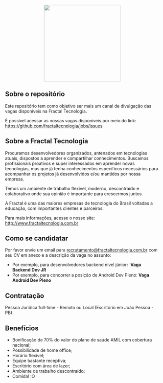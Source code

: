 <p align="center"><img src="http://fractaltecnologia.com.br/wp-content/uploads/2017/08/logo.png" height="250px"/></p>

## Sobre o repositório

Este repositório tem como objetivo ser mais um canal de divulgação das vagas disponíveis na Fractal Tecnologia. 

É possível acessar as nossas vagas disponíveis por meio do link:
https://github.com/fractaltecnologia/jobs/issues


## Sobre a Fractal Tecnologia
Procuramos desenvolvedores organizados, antenados em tecnologias atuais, dispostos a aprender e compartilhar conhecimentos. Buscamos profissionais proativos e super interessados em aprender novas tecnologias, mas que já tenha conhecimentos específicos necessários para acompanhar os projetos já desenvolvidos e/ou mantidos por nossa empresa.

Temos um ambiente de trabalho flexível, moderno, descontraído e colaborativo onde sua opinião é importante para crescermos juntos.

A Fractal é uma das maiores empresas de tecnologia do Brasil voltadas a educação, com importantes clientes e parceiros. 

Para mais informações, acesse o nosso site:
http://www.fractaltecnologia.com.br

## Como se candidatar

Por favor envie um email para recrutamento@fractaltecnologia.com.br com seu CV em anexo e a descrição da vaga no assunto:
- Por exemplo, para desenvolvedores backend nível júnior:  **Vaga Backend Dev JR**
- Por exemplo, para concorrer a posição de Android Dev Pleno:  **Vaga Android Dev Pleno**

## Contratação

Pessoa Jurídica full-time - Remoto ou Local (Escritório em João Pessoa - PB)

## Benefícios

- Bonificação de 70% do valor do plano de saúde AMIL com cobertura nacional;
- Possibilidade de home office;
- Horário flexível;
- Equipe bastante receptiva;
- Escritório com área de lazer;
- Ambiente de trabalho descontraído;
- Comida! :O
